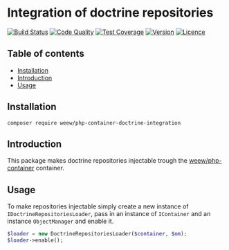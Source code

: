 # Integration of doctrine repositories

[![Build Status](https://img.shields.io/travis/weew/php-container-doctrine-integration.svg)](https://travis-ci.org/weew/php-container-doctrine-integration)
[![Code Quality](https://img.shields.io/scrutinizer/g/weew/php-container-doctrine-integration.svg)](https://scrutinizer-ci.com/g/weew/php-container-doctrine-integration)
[![Test Coverage](https://img.shields.io/coveralls/weew/php-container-doctrine-integration.svg)](https://coveralls.io/github/weew/php-container-doctrine-integration)
[![Version](https://img.shields.io/packagist/v/weew/php-container-doctrine-integration.svg)](https://packagist.org/packages/weew/php-container-doctrine-integration)
[![Licence](https://img.shields.io/packagist/l/weew/php-container-doctrine-integration.svg)](https://packagist.org/packages/weew/php-container-doctrine-integration)

## Table of contents

- [Installation](#installation)
- [Introduction](#introduction)
- [Usage](#usage)

## Installation

`composer require weew/php-container-doctrine-integration`

## Introduction

This package makes doctrine repositories injectable trough the [weew/php-container](https://github.com/weew/php-container) container.

## Usage

To make repositories injectable simply create a new instance of `IDoctrineRepositoriesLoader`, pass in an instance of `IContainer` and an instance `ObjectManager` and enable it.

```php
$loader = new DoctrineRepositoriesLoader($container, $om);
$loader->enable();
```
